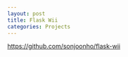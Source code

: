 ```yaml
---
layout: post
title: Flask Wii
categories: Projects
---
```


<https://github.com/sonjoonho/flask-wii>
